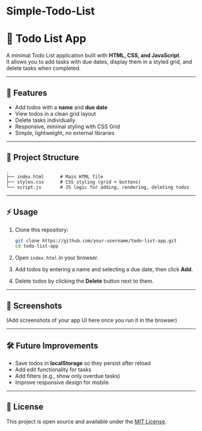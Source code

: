# Simple-Todo-List
# 📝 Todo List App

A minimal Todo List application built with **HTML, CSS, and JavaScript**.  
It allows you to add tasks with due dates, display them in a styled grid, and delete tasks when completed.  

---

## 🚀 Features
- Add todos with a **name** and **due date**
- View todos in a clean grid layout
- Delete tasks individually
- Responsive, minimal styling with CSS Grid
- Simple, lightweight, no external libraries

---

## 📂 Project Structure
````
.
├── index.html      # Main HTML file
├── styles.css      # CSS styling (grid + buttons)
└── script.js       # JS logic for adding, rendering, deleting todos
````

---

## ⚡ Usage
1. Clone this repository:
   ```bash
   git clone https://github.com/your-username/todo-list-app.git
   cd todo-list-app

2. Open `index.html` in your browser.

3. Add todos by entering a name and selecting a due date, then click **Add**.

4. Delete todos by clicking the **Delete** button next to them.

---

## 🎨 Screenshots

(Add screenshots of your app UI here once you run it in the browser)

---

## 🛠️ Future Improvements

* Save todos in **localStorage** so they persist after reload
* Add edit functionality for tasks
* Add filters (e.g., show only overdue tasks)
* Improve responsive design for mobile

---

## 📄 License

This project is open source and available under the [MIT License](LICENSE).